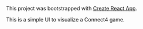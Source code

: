 This project was bootstrapped with [Create React App](https://github.com/facebookincubator/create-react-app).

This is a simple UI to visualize a Connect4 game.
